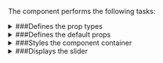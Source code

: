 The component performs the following tasks:

<details>
	<summary>###Defines the prop types

</summary>
* The active image

* The active image setter function

* Is the slideshow active?

</details>

<details>
	<summary>###Defines the default props

</summary>
</details>

<details>
	<summary>###Styles the component container

</summary>
</details>

<details>
	<summary>###Displays the slider

</summary>
* Counts the slides

* Handles the touch scroll event

</details>

